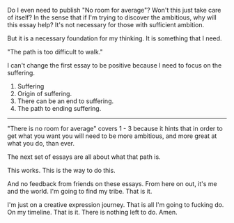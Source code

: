 Do I even need to publish "No room for average"? Won't this just take care of itself? In the sense that if I'm trying to discover the ambitious, why will this essay help? It's not necessary for those with sufficient ambition.

But it is a necessary foundation for my thinking. It is something that I need.

"The path is too difficult to walk."

I can't change the first essay to be positive because I need to focus on the suffering.

1. Suffering
2. Origin of suffering.
3. There can be an end to suffering.
4. The path to ending suffering.

---

"There is no room for average" covers 1 - 3 because it hints that in order to get what you want you will need to be more ambitious, and more great at what you do, than ever.

The next set of essays are all about what that path is.

This works. This is the way to do this.

And no feedback from friends on these essays. From here on out, it's me and the world. I'm going to find my tribe. That is it.

I'm just on a creative expression journey. That is all I'm going to fucking do. On my timeline. That is it. There is nothing left to do. Amen.